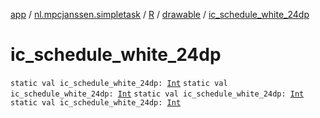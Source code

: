 [app](../../../index.md) / [nl.mpcjanssen.simpletask](../../index.md) / [R](../index.md) / [drawable](index.md) / [ic_schedule_white_24dp](.)

# ic_schedule_white_24dp

`static val ic_schedule_white_24dp: `[`Int`](https://kotlinlang.org/api/latest/jvm/stdlib/kotlin/-int/index.html)
`static val ic_schedule_white_24dp: `[`Int`](https://kotlinlang.org/api/latest/jvm/stdlib/kotlin/-int/index.html)
`static val ic_schedule_white_24dp: `[`Int`](https://kotlinlang.org/api/latest/jvm/stdlib/kotlin/-int/index.html)
`static val ic_schedule_white_24dp: `[`Int`](https://kotlinlang.org/api/latest/jvm/stdlib/kotlin/-int/index.html)